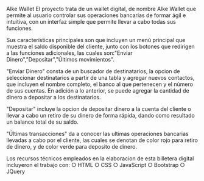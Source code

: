 Alke Wallet
El proyecto trata de un wallet digital, de nombre Alke Wallet que permite al usuario controlar sus operaciones bancarias de formar ágil e intuitiva, con un interfaz simple que permite llevar a cabo todas sus funciones.


Sus características principales son que incluyen un menú principal que muestra el saldo disponible del cliente, junto con los botones que redirigen a las funciones adicionales, las cuales son:"Enviar Dinero","Depositar","Últimos movimientos".

"Enviar Dinero" consta de un buscador de destinatarios, la opcion de seleccionar destinatarios a partir de una tabla y agregar nuevos contactos, que incluyen el nombre completo, el banco al que pertenecen y el número de sus cuentas. En adición a lo anterior, se puede agregar la cantidad de dinero a depositar a los destinatarios.

"Depositar" incluye la opcion de depositar dinero a la cuenta del cliente o llevar a cabo un retiro de su dinero de forma rápida, dando como resultado un balance total de su saldo.

"Últimas transacciones" da a conocer las ultimas operaciones bancarias llevadas a cabo por el cliente, las cuales se denotan de color rojo para retiro de dinero, y de color verde para deposito de dinero.

Los recursos técnicos empleados en la elaboracion de esta billetera digital incluyeron el trabajo con:
○ HTML
○ CSS
○ JavaScript
○ Bootstrap
○ JQuery
